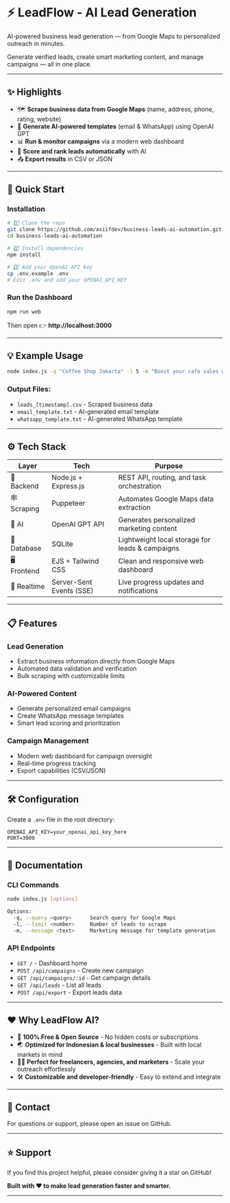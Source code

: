 # ⚡ LeadFlow - AI Lead Generation

AI-powered business lead generation — from Google Maps to personalized outreach in minutes.

Generate verified leads, create smart marketing content, and manage campaigns — all in one place.

---

## ✨ Highlights

- 🗺️ **Scrape business data from Google Maps** (name, address, phone, rating, website)
- 🤖 **Generate AI-powered templates** (email & WhatsApp) using OpenAI GPT
- 📊 **Run & monitor campaigns** via a modern web dashboard
- 🧠 **Score and rank leads automatically** with AI
- 📤 **Export results** in CSV or JSON

---

## 🚀 Quick Start

### Installation

```bash
# 1️⃣ Clone the repo
git clone https://github.com/asiifdev/business-leads-ai-automation.git
cd business-leads-ai-automation

# 2️⃣ Install dependencies
npm install

# 3️⃣ Add your OpenAI API key
cp .env.example .env
# Edit .env and add your OPENAI_API_KEY
```

### Run the Dashboard

```bash
npm run web
```

Then open 👉 **http://localhost:3000**

---

## 💡 Example Usage

```bash
node index.js -q "Coffee Shop Jakarta" -l 5 -m "Boost your cafe sales with online ordering"
```

### Output Files:
- `leads_[timestamp].csv` - Scraped business data
- `email_template.txt` - AI-generated email template
- `whatsapp_template.txt` - AI-generated WhatsApp template

---

## ⚙️ Tech Stack

| Layer | Tech | Purpose |
|-------|------|---------|
| 🧩 Backend | Node.js + Express.js | REST API, routing, and task orchestration |
| 🕸️ Scraping | Puppeteer | Automates Google Maps data extraction |
| 🧠 AI | OpenAI GPT API | Generates personalized marketing content |
| 💾 Database | SQLite | Lightweight local storage for leads & campaigns |
| 🖥️ Frontend | EJS + Tailwind CSS | Clean and responsive web dashboard |
| 🔔 Realtime | Server-Sent Events (SSE) | Live progress updates and notifications |

---

## 📋 Features

### Lead Generation
- Extract business information directly from Google Maps
- Automated data validation and verification
- Bulk scraping with customizable limits

### AI-Powered Content
- Generate personalized email campaigns
- Create WhatsApp message templates
- Smart lead scoring and prioritization

### Campaign Management
- Modern web dashboard for campaign oversight
- Real-time progress tracking
- Export capabilities (CSV/JSON)

---

## 🛠️ Configuration

Create a `.env` file in the root directory:

```env
OPENAI_API_KEY=your_openai_api_key_here
PORT=3000
```

---

## 📖 Documentation

### CLI Commands

```bash
node index.js [options]

Options:
  -q, --query <query>      Search query for Google Maps
  -l, --limit <number>     Number of leads to scrape
  -m, --message <text>     Marketing message for template generation
```

### API Endpoints

- `GET /` - Dashboard home
- `POST /api/campaigns` - Create new campaign
- `GET /api/campaigns/:id` - Get campaign details
- `GET /api/leads` - List all leads
- `POST /api/export` - Export leads data

---

## ❤️ Why LeadFlow AI?

- 💸 **100% Free & Open Source** - No hidden costs or subscriptions
- 🌏 **Optimized for Indonesian & local businesses** - Built with local markets in mind
- 👨‍💻 **Perfect for freelancers, agencies, and marketers** - Scale your outreach effortlessly
- 🛠️ **Customizable and developer-friendly** - Easy to extend and integrate

---

## 📧 Contact

For questions or support, please open an issue on GitHub.

---

## ⭐ Support

If you find this project helpful, please consider giving it a star on GitHub!

**Built with ❤️ to make lead generation faster and smarter.**

---

